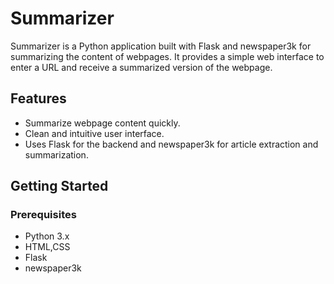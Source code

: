 # Summarizer

Summarizer is a Python application built with Flask and newspaper3k for summarizing the content of webpages. It provides a simple web interface to enter a URL and receive a summarized version of the webpage.

## Features

- Summarize webpage content quickly.
- Clean and intuitive user interface.
- Uses Flask for the backend and newspaper3k for article extraction and summarization.

## Getting Started

### Prerequisites

- Python 3.x
- HTML,CSS
- Flask
- newspaper3k
